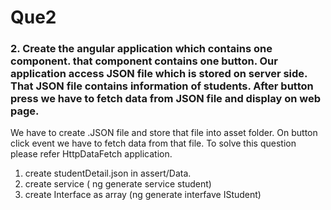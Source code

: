 # Que2

### 2. Create the angular application which contains one component. that component contains one button. Our application access JSON file which is stored on server side. That JSON file contains information of students. After button press we have to fetch data from JSON file and display on web page.

We have to create .JSON file and store that file into asset folder. On button click event we
have to fetch data from that file. To solve this question please refer HttpDataFetch application.

1. create studentDetail.json in assert/Data.
2. create service ( ng generate service student)
2. create Interface as array (ng generate interfave IStudent) 
